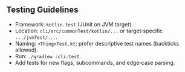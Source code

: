 ## Testing Guidelines
- Framework: `kotlin.test` (JUnit on JVM target).
- Location: `cli/src/commonTest/kotlin/...` or target‑specific `.../jvmTest/...`.
- Naming: `<Thing>Test.kt`; prefer descriptive test names (backticks allowed).
- Run: `./gradlew :cli:test`.
- Add tests for new flags, subcommands, and edge‑case parsing.